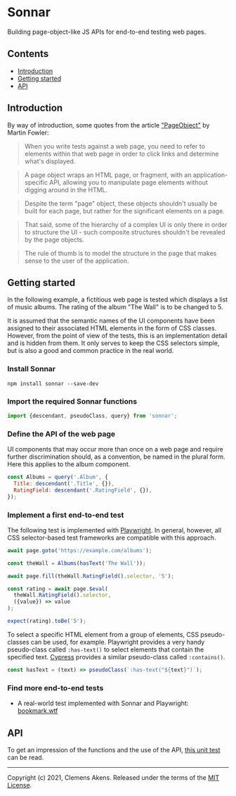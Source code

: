 # Sonnar

Building page-object-like JS APIs for end-to-end testing web pages.

## Contents

- [Introduction](#introduction)
- [Getting started](#getting-started)
- [API](#api)

## Introduction

By way of introduction, some quotes from the article
["PageObject"](https://martinfowler.com/bliki/PageObject.html) by Martin Fowler:

> When you write tests against a web page, you need to refer to elements within
> that web page in order to click links and determine what's displayed.

> A page object wraps an HTML page, or fragment, with an application-specific
> API, allowing you to manipulate page elements without digging around in the
> HTML.

> Despite the term "page" object, these objects shouldn't usually be built for
> each page, but rather for the significant elements on a page.

> That said, some of the hierarchy of a complex UI is only there in order to
> structure the UI - such composite structures shouldn't be revealed by the page
> objects.

> The rule of thumb is to model the structure in the page that makes sense to
> the user of the application.

## Getting started

In the following example, a fictitious web page is tested which displays a list
of music albums. The rating of the album "The Wall" is to be changed to 5.

It is assumed that the semantic names of the UI components have been assigned to
their associated HTML elements in the form of CSS classes. However, from the
point of view of the tests, this is an implementation detail and is hidden from
them. It only serves to keep the CSS selectors simple, but is also a good and
common practice in the real world.

### Install Sonnar

```
npm install sonnar --save-dev
```

### Import the required Sonnar functions

```js
import {descendant, pseudoClass, query} from 'sonnar';
```

### Define the API of the web page

UI components that may occur more than once on a web page and require further
discrimination should, as a convention, be named in the plural form. Here this
applies to the album component.

```js
const Albums = query('.Album', {
  Title: descendant('.Title', {}),
  RatingField: descendant('.RatingField', {}),
});
```

### Implement a first end-to-end test

The following test is implemented with [Playwright](https://playwright.dev). In
general, however, all CSS selector-based test frameworks are compatible with
this approach.

```js
await page.goto('https://example.com/albums');

const theWall = Albums(hasText('The Wall'));

await page.fill(theWall.RatingField().selector, '5');

const rating = await page.$eval(
  theWall.RatingField().selector,
  ({value}) => value
);

expect(rating).toBe('5');
```

To select a specific HTML element from a group of elements, CSS pseudo-classes
can be used, for example. Playwright provides a very handy pseudo-class called
`:has-text()` to select elements that contain the specified text.
[Cypress](https://www.cypress.io) provides a similar pseudo-class called
`:contains()`.

```js
const hasText = (text) => pseudoClass(`:has-text("${text}")`);
```

### Find more end-to-end tests

- A real-world test implemented with Sonnar and Playwright:
  [bookmark.wtf](https://github.com/clebert/bookmark.wtf/blob/main/src/e2e-tests/bookmark-wtf.e2e-test.ts)

## API

To get an impression of the functions and the use of the API,
[this unit test](https://github.com/clebert/sonnar/blob/main/src/index.test.ts)
can be read.

---

Copyright (c) 2021, Clemens Akens. Released under the terms of the
[MIT License](https://github.com/clebert/sonnar/blob/master/LICENSE).
